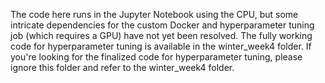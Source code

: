 The code here runs in the Jupyter Notebook using the CPU, but some intricate dependencies for the custom Docker and hyperparameter tuning job (which requires a GPU) have not yet been resolved. The fully working code for hyperparameter tuning is available in the winter_week4 folder. If you're looking for the finalized code for hyperparameter tuning, please ignore this folder and refer to the winter_week4 folder.
